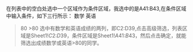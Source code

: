 在列表中的空白处选中一个区域作为条件区域，我选中的是A41:B43,在条件区域中输入条件，如下三行所示：
数学	英语
>80	
    	>80
选中有数学和英语成绩的两列，即C2:D39,点击高级筛选，列表区域是Sheet1!$C$2:$D$39，条件区域是Sheet1!$A$41:$B$43，然后点击确定，就能筛选出成绩数学或英语>80的同学。
